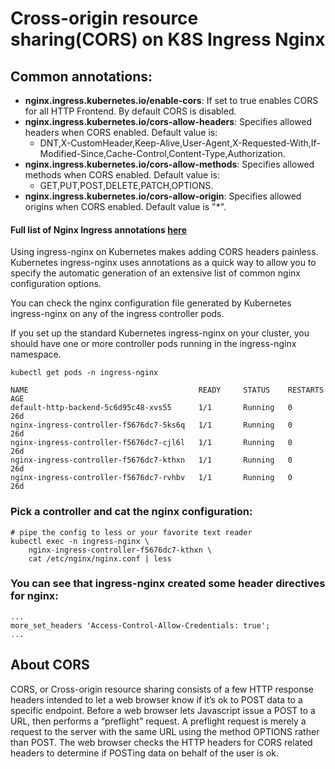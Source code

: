 # Cross-origin resource sharing(CORS) on K8S Ingress Nginx

## Common annotations:
- **nginx.ingress.kubernetes.io/enable-cors**: If set to true enables CORS for all HTTP Frontend. By default CORS is disabled.
- **nginx.ingress.kubernetes.io/cors-allow-headers**: Specifies allowed headers when CORS enabled. Default value is:
  - DNT,X-CustomHeader,Keep-Alive,User-Agent,X-Requested-With,If-Modified-Since,Cache-Control,Content-Type,Authorization.
- **nginx.ingress.kubernetes.io/cors-allow-methods**: Specifies allowed methods when CORS enabled. Default value is:
  - GET,PUT,POST,DELETE,PATCH,OPTIONS.
- **nginx.ingress.kubernetes.io/cors-allow-origin**: Specifies allowed origins when CORS enabled. Default value is "*".

#### Full list of Nginx Ingress annotations [here](https://github.com/kubernetes/ingress-nginx/blob/master/docs/user-guide/nginx-configuration/annotations.md)

Using ingress-nginx on Kubernetes makes adding CORS headers painless. Kubernetes ingress-nginx uses annotations as a quick way to allow you to specify the automatic generation of an extensive list of common nginx configuration options.

You can check the nginx configuration file generated by Kubernetes ingress-nginx on any of the ingress controller pods.

If you set up the standard Kubernetes ingress-nginx on your cluster, you should have one or more controller pods running in the ingress-nginx namespace.

```
kubectl get pods -n ingress-nginx

NAME                                      READY     STATUS    RESTARTS   AGE
default-http-backend-5c6d95c48-xvs55      1/1       Running   0          26d
nginx-ingress-controller-f5676dc7-5ks6q   1/1       Running   0          26d
nginx-ingress-controller-f5676dc7-cjl6l   1/1       Running   0          26d
nginx-ingress-controller-f5676dc7-kthxn   1/1       Running   0          26d
nginx-ingress-controller-f5676dc7-rvhbv   1/1       Running   0          26d
```

### Pick a controller and cat the nginx configuration:

```
# pipe the config to less or your favorite text reader
kubectl exec -n ingress-nginx \
    nginx-ingress-controller-f5676dc7-kthxn \
    cat /etc/nginx/nginx.conf | less
```

### You can see that ingress-nginx created some header directives for nginx:

```
...
more_set_headers 'Access-Control-Allow-Credentials: true';
...
```

## About CORS

CORS, or Cross-origin resource sharing consists of a few HTTP response headers intended to let a web browser know if it’s ok to POST data to a specific endpoint. Before a web browser lets Javascript issue a POST to a URL, then performs a “preflight” request. A preflight request is merely a request to the server with the same URL using the method OPTIONS rather than POST. The web browser checks the HTTP headers for CORS related headers to determine if POSTing data on behalf of the user is ok.
